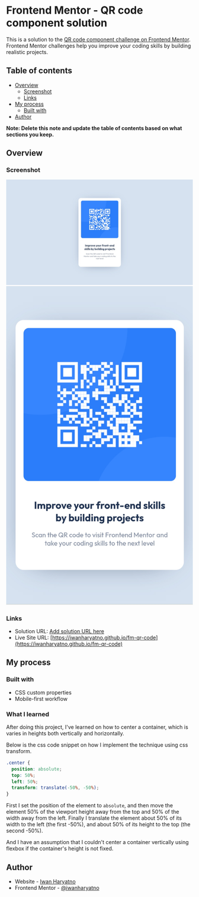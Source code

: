 # Frontend Mentor - QR code component solution

This is a solution to the [QR code component challenge on Frontend Mentor](https://www.frontendmentor.io/challenges/qr-code-component-iux_sIO_H). Frontend Mentor challenges help you improve your coding skills by building realistic projects. 

## Table of contents

- [Overview](#overview)
  - [Screenshot](#screenshot)
  - [Links](#links)
- [My process](#my-process)
  - [Built with](#built-with)
- [Author](#author)

**Note: Delete this note and update the table of contents based on what sections you keep.**

## Overview

### Screenshot

![](./images/screenshots/desktop.png)
![](./images/screenshots/mobile.png)

### Links

- Solution URL: [Add solution URL here](https://your-solution-url.com)
- Live Site URL: [https://iwanharyatno.github.io/fm-qr-code](https://iwanharyatno.github.io/fm-qr-code)

## My process

### Built with

- CSS custom properties
- Mobile-first workflow

### What I learned

After doing this project, I've learned on how to center a container, which is varies in heights both vertically and horizontally.

Below is the css code snippet on how I implement the technique using css transform.

```css
.center {
  position: absolute;
  top: 50%;
  left: 50%;
  transform: translate(-50%, -50%);
}
```

First I set the position of the element to `absolute`, and then move the element 50% of the viewport height away from the top and 50% of the width away from the left. Finally I translate the element about 50% of its width to the left (the first -50%), and about 50% of its height to the top (the second -50%).

And I have an assumption that I couldn't center a container vertically using flexbox if the container's height is not fixed.

## Author

- Website - [Iwan Haryatno](https://iwanharyatno.github.io)
- Frontend Mentor - [@iwanharyatno](https://www.frontendmentor.io/profile/iwanharyatno)
